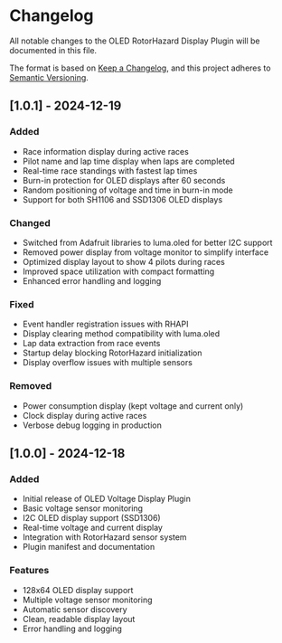 # Changelog

All notable changes to the OLED RotorHazard Display Plugin will be documented in this file.

The format is based on [Keep a Changelog](https://keepachangelog.com/en/1.0.0/),
and this project adheres to [Semantic Versioning](https://semver.org/spec/v2.0.0.html).

## [1.0.1] - 2024-12-19

### Added
- Race information display during active races
- Pilot name and lap time display when laps are completed
- Real-time race standings with fastest lap times
- Burn-in protection for OLED displays after 60 seconds
- Random positioning of voltage and time in burn-in mode
- Support for both SH1106 and SSD1306 OLED displays

### Changed
- Switched from Adafruit libraries to luma.oled for better I2C support
- Removed power display from voltage monitor to simplify interface
- Optimized display layout to show 4 pilots during races
- Improved space utilization with compact formatting
- Enhanced error handling and logging

### Fixed
- Event handler registration issues with RHAPI
- Display clearing method compatibility with luma.oled
- Lap data extraction from race events
- Startup delay blocking RotorHazard initialization
- Display overflow issues with multiple sensors

### Removed
- Power consumption display (kept voltage and current only)
- Clock display during active races
- Verbose debug logging in production

## [1.0.0] - 2024-12-18

### Added
- Initial release of OLED Voltage Display Plugin
- Basic voltage sensor monitoring
- I2C OLED display support (SSD1306)
- Real-time voltage and current display
- Integration with RotorHazard sensor system
- Plugin manifest and documentation

### Features
- 128x64 OLED display support
- Multiple voltage sensor monitoring
- Automatic sensor discovery
- Clean, readable display layout
- Error handling and logging

